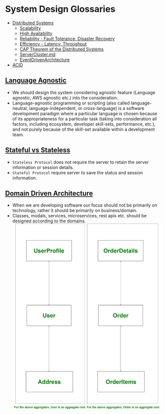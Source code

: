 
# System Design Glossaries
- [Distributed Systems](DistributedSystems.md)
  - [Scalability](Scalability.md)
  - [High Availability](HighAvailability.md)
  - [Reliability - Fault Tolerance, Disaster Recovery](FaultTolerance&DisasterRecovery.md)
  - [Efficiency - Latency, Throughput](LatencyThroughput.md)
  - [CAP Theorem of the Distributed Systems](CAP.md)
  - [ServerCluster.md](ServerCluster.md)
  - [EventDrivenArchitecture](EventDrivenArchitecture.md)
- [ACID](ACID.md)

## [Language Agnostic](https://en.wikipedia.org/wiki/Language-agnostic)
- We should design the system considering agnostic feature (Language agnostic, AWS agnostic etc.) into the consideration.
- Language-agnostic programming or scripting (also called language-neutral, language-independent, or cross-language) is a software development paradigm where a particular language is chosen because of its appropriateness for a particular task (taking into consideration all factors, including ecosystem, developer skill-sets, performance, etc.), and not purely because of the skill-set available within a development team.

## [Stateful vs Stateless](https://www.geeksforgeeks.org/difference-between-stateless-and-stateful-protocol/)
- `Stateless Protocol` does not require the server to retain the server information or session details.
- `Stateful Protocol` require server to save the status and session information.

## [Domain Driven Architecture](https://www.geeksforgeeks.org/domain-driven-design-ddd/)
- When we are developing software our focus should not be primarily on technology, rather it should be primarily on business/domain.
- Classes, modals, services, microservices, rest apis etc. should be designed according to the domains.
![img.png](../10_Others_assests/domain_driven_design.png)



